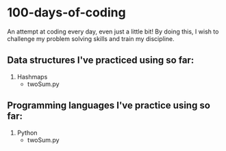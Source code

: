 # 100-days-of-coding
An attempt at coding every day, even just a little bit! By doing this, I wish to challenge my problem solving skills and train my discipline.

## Data structures I've practiced using so far:
1. Hashmaps
    * twoSum.py

## Programming languages I've practice using so far:
1. Python
    * twoSum.py

